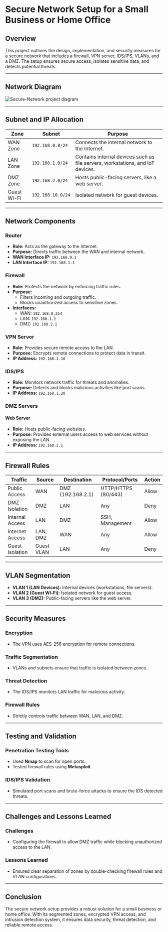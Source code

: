 # Secure Network Setup for a Small Business or Home Office

## Overview
This project outlines the design, implementation, and security measures for a secure network that includes a firewall, VPN server, IDS/IPS, VLANs, and a DMZ. The setup ensures secure access, isolates sensitive data, and detects potential threats.

---

## Network Diagram
![Secure-Network project diagram](https://github.com/user-attachments/assets/e01776ce-1d69-4419-ae6c-300d84ad7c82)


---

## Subnet and IP Allocation
| **Zone**       | **Subnet**         | **Purpose**                                             |
|-----------------|--------------------|---------------------------------------------------------|
| WAN Zone        | `192.168.0.0/24`  | Connects the internal network to the Internet.          |
| LAN Zone        | `192.168.1.0/24`  | Contains internal devices such as file servers, workstations, and IoT devices. |
| DMZ Zone        | `192.168.2.0/24`  | Hosts public-facing servers, like a web server.         |
| Guest Wi-Fi     | `192.168.10.0/24` | Isolated network for guest devices.                     |

---

## Network Components

### Router
- **Role:** Acts as the gateway to the Internet.
- **Purpose:** Directs traffic between the WAN and internal network.
- **WAN Interface IP:** `192.168.0.1`
- **LAN Interface IP:** `192.168.1.1`

### Firewall
- **Role:** Protects the network by enforcing traffic rules.
- **Purpose:**
  - Filters incoming and outgoing traffic.
  - Blocks unauthorized access to sensitive zones.
- **Interfaces:**
  - WAN: `192.168.0.254`
  - LAN: `192.168.1.1`
  - DMZ: `192.168.2.1`

### VPN Server
- **Role:** Provides secure remote access to the LAN.
- **Purpose:** Encrypts remote connections to protect data in transit.
- **IP Address:** `192.168.1.10`

### IDS/IPS
- **Role:** Monitors network traffic for threats and anomalies.
- **Purpose:** Detects and blocks malicious activities like port scans.
- **IP Address:** `192.168.1.20`

### DMZ Servers
#### Web Server
- **Role:** Hosts public-facing websites.
- **Purpose:** Provides external users access to web services without exposing the LAN.
- **IP Address:** `192.168.2.1`

---

## Firewall Rules
| **Traffic**         | **Source**       | **Destination**  | **Protocol/Ports** | **Action**      |
|---------------------|------------------|------------------|---------------------|-----------------|
| Public Access       | WAN              | DMZ (192.168.2.1)| HTTP/HTTPS (80/443)| Allow           |
| DMZ Isolation       | DMZ              | LAN              | Any                | Deny            |
| Internal Access     | LAN              | DMZ              | SSH, Management    | Allow           |
| Internet Access     | LAN, DMZ         | WAN              | Any                | Allow           |
| Guest Isolation     | Guest VLAN       | LAN              | Any                | Deny            |

---

## VLAN Segmentation
- **VLAN 1 (LAN Devices):** Internal devices (workstations, file servers).
- **VLAN 2 (Guest Wi-Fi):** Isolated network for guest access.
- **VLAN 3 (DMZ):** Public-facing servers like the web server.

---

## Security Measures
### Encryption
- The VPN uses AES-256 encryption for remote connections.

### Traffic Segmentation
- VLANs and subnets ensure that traffic is isolated between zones.

### Threat Detection
- The IDS/IPS monitors LAN traffic for malicious activity.

### Firewall Rules
- Strictly controls traffic between WAN, LAN, and DMZ.

---

## Testing and Validation
### Penetration Testing Tools
- Used **Nmap** to scan for open ports.
- Tested firewall rules using **Metasploit**.

### IDS/IPS Validation
- Simulated port scans and brute-force attacks to ensure the IDS detected threats.

---

## Challenges and Lessons Learned
### Challenges
- Configuring the firewall to allow DMZ traffic while blocking unauthorized access to the LAN.

### Lessons Learned
- Ensured clear separation of zones by double-checking firewall rules and VLAN configurations.

---

## Conclusion
The secure network setup provides a robust solution for a small business or home office. With its segmented zones, encrypted VPN access, and intrusion detection system, it ensures data security, threat detection, and reliable remote access.

